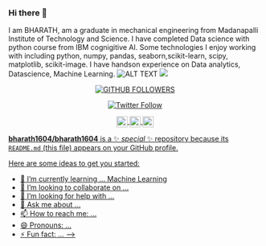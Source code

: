 ### Hi there 👋
I am BHARATH, am a graduate in mechanical engineering from Madanapalli Institute of Technology and Science. I have completed Data science with python course from IBM cognigitive AI. Some technologies I enjoy working with including python, numpy, pandas, seaborn,scikit-learn, scipy, matplotlib, scikit-image. I have handson experience on Data analytics, Datascience, Machine Learning.
![ALT TEXT](https://lh3.googleusercontent.com/-mWVCGb6n2jo/X0OdPIzY4LI/AAAAAAAAAJ0/7hGRodG982A6EJHQHsTAy_bKB09qdxGfACK8BGAsYHg/s0/IMG_20200503_213940_826.jpg)
![](https://komarev.com/ghpvc/?username=bharath1604&style=flat&color=35ffb6)

<p align="center">
	<a href="https://github.com/bharath1604"><img alt = "GITHUB FOLLOWERS" src="https://img.shields.io/github/followers/bharath1604?style=for-the-badge&color=09f&labelColor=black&logo=GitHub&label=bharath1604" ></a>
</p>
<p align = "center">
	<a href="https://twitter.com/bharath"><img alt="Twitter Follow" src="https://img.shields.io/twitter/follow/bharath?style=for-the-badge&color=09f&labelColor=black&logo=twitter&label=bharath"></a> </p>

<p align = "center">
	<a href="https://www.linkedin.com/in/bharathtekulapalem-924534141">
<img align="center" alt="Linkedin" width="22px" src="https://cdn.jsdelivr.net/npm/simple-icons@v3/icons/linkedin.svg" />
	</a>
	<a href="https://www.instagram.com/bharath_tekulapalem/">
    <img align="center" alt="Instagram" width="22px" src="https://cdn.jsdelivr.net/npm/simple-icons@v3/icons/instagram.svg" />
  </a>
	<a href="https://www.youtube.com/channel/UCaemZ22kdAQxJfpQ-dHwreQ/"> 
    <img align="center" alt="youtube" width="22px" src="https://cdn.jsdelivr.net/npm/simple-icons@v3/icons/youtube.svg" />

</p>


**bharath1604/bharath1604** is a ✨ _special_ ✨ repository because its `README.md` (this file) appears on your GitHub profile.


Here are some ideas to get you started:


- 🌱 I’m currently learning ... Machine Learning
- 👯 I’m looking to collaborate on ...
- 🤔 I’m looking for help with ...
- 💬 Ask me about ...
- 📫 How to reach me: ...
- 😄 Pronouns: ...
- ⚡ Fun fact: ...
-->
